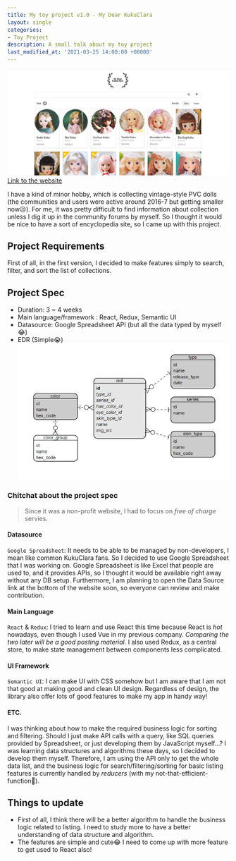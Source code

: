 ```yaml
---
title: My toy project v1.0 - My Dear KukuClara
layout: single
categories:
- Toy Project
description: A small talk about my toy project
last_modified_at: '2021-03-25 14:00:00 +08000'
---
```


![Screenshot](/assets/images/screenshot-mdk-v1.JPG)
[Link to the website](https://my-dear-kukuclara.netlify.app/)

I have a kind of minor hobby, which is collecting vintage-style PVC dolls (the communities and users were active around 2016-7 but getting smaller now😥). For me, it was pretty difficult to find information about collection unless I dig it up in the community forums by myself. So I thought it would be nice to have a sort of encyclopedia site, so I came up with this project.

## Project Requirements
First of all, in the first version, I decided to make features simply to search, filter, and sort the list of collections.

## Project Spec
* Duration: 3 ~ 4 weeks
* Main language/framework : React, Redux, Semantic UI
* Datasource: Google Spreadsheet API (but all the data typed by myself😂)
* EDR (Simple😭)
![ERD](/assets/images/erd-mdk-v1.JPG)

### Chitchat about the project spec
> Since it was a non-profit website, I had to focus on *free of charge* servies.

#### Datasource
`Google Spreadsheet`: It needs to be able to be managed by non-developers, I mean like common KukuClara fans. So I decided to use Google Spreadsheet that I was working on. Google Spreadsheet is like Excel that people are used to, and it provides APIs, so I thought it would be available right away without any DB setup. Furthermore, I am planning to open the Data Source link at the bottom of the website soon, so everyone can review and make contribution.

#### Main Language
`React` & `Redux`: I tried to learn and use React this time because React is *hot* nowadays, even though I used Vue in my previous company. *Comparing the two later will be a good posting material.* I also used Redux, as a central store, to make state management between components less complicated.

#### UI Framework
`Semantic UI`: I can make UI with CSS somehow but I am aware that I am not that good at making good and clean UI design. Regardless of design, the library also offer lots of good features to make my app in handy way!

#### ETC.
I was thinking about how to make the required business logic for sorting and filtering. Should I just make API calls with a query, like SQL queries provided by Spreadsheet, or just developing them by JavaScript myself...? I was learning data structures and algorithms these days, so I decided to develop them myself. Therefore, I am using the API only to get the whole data list, and the business logic for search/filtering/sorting for basic listing features is currently handled by *reducers* (with my not-that-efficient-function🤔).

## Things to update
* First of all, I think there will be a better algorithm to handle the business logic related to listing. I need to study more to have a better understanding of data structure and algorithm.
* The features are simple and cute😂 I need to come up with more feature to get used to React also!
